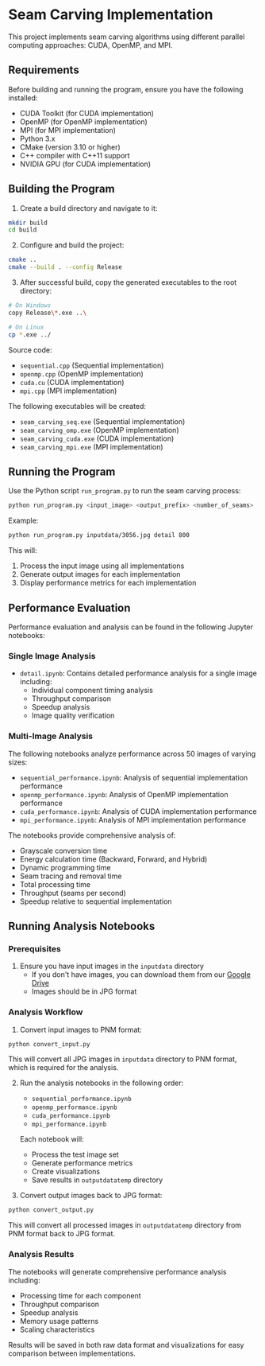 # Seam Carving Implementation

This project implements seam carving algorithms using different parallel computing approaches: CUDA, OpenMP, and MPI.

## Requirements

Before building and running the program, ensure you have the following installed:

- CUDA Toolkit (for CUDA implementation)
- OpenMP (for OpenMP implementation)
- MPI (for MPI implementation)
- Python 3.x
- CMake (version 3.10 or higher)
- C++ compiler with C++11 support
- NVIDIA GPU (for CUDA implementation)

## Building the Program

1. Create a build directory and navigate to it:
```bash
mkdir build
cd build
```

2. Configure and build the project:
```bash
cmake ..
cmake --build . --config Release
```

3. After successful build, copy the generated executables to the root directory:
```bash
# On Windows
copy Release\*.exe ..\

# On Linux
cp *.exe ../
```

Source code:
- `sequential.cpp` (Sequential implementation)
- `openmp.cpp` (OpenMP implementation)
- `cuda.cu` (CUDA implementation)
- `mpi.cpp` (MPI implementation)

The following executables will be created:
- `seam_carving_seq.exe` (Sequential implementation)
- `seam_carving_omp.exe` (OpenMP implementation)
- `seam_carving_cuda.exe` (CUDA implementation)
- `seam_carving_mpi.exe` (MPI implementation)

## Running the Program

Use the Python script `run_program.py` to run the seam carving process:

```bash
python run_program.py <input_image> <output_prefix> <number_of_seams>
```

Example:
```bash
python run_program.py inputdata/3056.jpg detail 800
```

This will:
1. Process the input image using all implementations
2. Generate output images for each implementation
3. Display performance metrics for each implementation

## Performance Evaluation

Performance evaluation and analysis can be found in the following Jupyter notebooks:

### Single Image Analysis
- `detail.ipynb`: Contains detailed performance analysis for a single image including:
  - Individual component timing analysis
  - Throughput comparison
  - Speedup analysis
  - Image quality verification

### Multi-Image Analysis
The following notebooks analyze performance across 50 images of varying sizes:
- `sequential_performance.ipynb`: Analysis of sequential implementation performance
- `openmp_performance.ipynb`: Analysis of OpenMP implementation performance
- `cuda_performance.ipynb`: Analysis of CUDA implementation performance
- `mpi_performance.ipynb`: Analysis of MPI implementation performance

The notebooks provide comprehensive analysis of:
- Grayscale conversion time
- Energy calculation time (Backward, Forward, and Hybrid)
- Dynamic programming time
- Seam tracing and removal time
- Total processing time
- Throughput (seams per second)
- Speedup relative to sequential implementation

## Running Analysis Notebooks

### Prerequisites
1. Ensure you have input images in the `inputdata` directory
   - If you don't have images, you can download them from our [Google Drive](https://drive.google.com/drive/folders/1tQkhsvuiwpFwHxvHuTgq-ueyz29ZJC77?usp=sharing)
   - Images should be in JPG format

### Analysis Workflow

1. Convert input images to PNM format:
```bash
python convert_input.py
```
This will convert all JPG images in `inputdata` directory to PNM format, which is required for the analysis.

2. Run the analysis notebooks in the following order:
   - `sequential_performance.ipynb`
   - `openmp_performance.ipynb`
   - `cuda_performance.ipynb`
   - `mpi_performance.ipynb`

   Each notebook will:
   - Process the test image set
   - Generate performance metrics
   - Create visualizations
   - Save results in `outputdatatemp` directory

3. Convert output images back to JPG format:
```bash
python convert_output.py
```
This will convert all processed images in `outputdatatemp` directory from PNM format back to JPG format.

### Analysis Results
The notebooks will generate comprehensive performance analysis including:
- Processing time for each component
- Throughput comparison
- Speedup analysis
- Memory usage patterns
- Scaling characteristics

Results will be saved in both raw data format and visualizations for easy comparison between implementations.